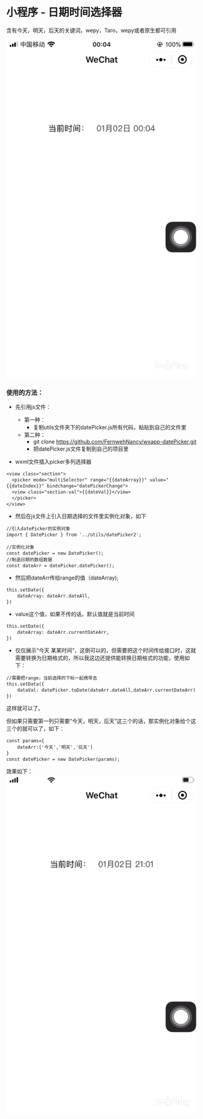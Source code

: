 # 小程序 - 日期时间选择器
含有今天，明天，后天的关键词，wepy，Taro，wepy或者原生都可引用

![日期时间选择器demo](/docs/IMB_1.GIF)

### 使用的方法：
* 先引用js文件：

    * 第一种：
        * 复制utils文件夹下的datePicker.js所有代码，粘贴到自己的文件里
    * 第二种：
        * git clone https://github.com/FernwehNancy/wxapp-datePicker.git
        * 把datePicker.js文件复制到自己的项目里

* wxml文件插入picker多列选择器
```
<view class="section">
  <picker mode="multiSelector" range="{{dateArray}}" value="{{dateIndex}}" bindchange="datePickerChange">
  <view class="section-val">{{dateVal}}</view>
  </picker>
</view>
```

* 然后在js文件上引入日期选择的文件里实例化对象，如下
```
//引入datePicker的实例对象
import { DatePicker } from '../utils/datePicker2';

//实例化对象
const datePicker = new DatePicker();
//制造日期的数组数据
const dateArr = datePicker.datePicker();
```

* 然后把dateArr传给range的值（dateArray);
```
this.setDate({
    dateArray: dateArr.dateAll,
})
```

* value这个值，如果不传的话，默认值就是当前时间
```
this.setDate({
    dateArray: dateArr.currentDateArr,
})
```

* 仅仅展示“今天 某某时间“，这倒可以的，但需要把这个时间传给接口时，这就需要转换为日期格式的，所以我这边还提供能转换日期格式的功能，使用如下：
```
//需要把range，当前选择的下标一起携带去
this.setData({
    dataVal: datePicker.toDate(dateArr.dateAll,dateArr.currentDateArr)
})
```

这样就可以了。

但如果只需要第一列只需要“今天，明天，后天”这三个的话，那实例化对象给个这三个的就可以了，如下：
```
const params={
    dateArr:['今天','明天','后天']
}
const datePicker = new DatePicker(params);
```
效果如下：
![日期时间选择器demo](/docs/IMB_2.GIF)

